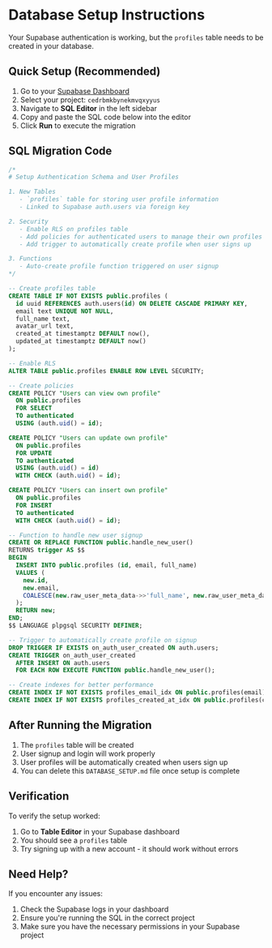 # Database Setup Instructions

Your Supabase authentication is working, but the `profiles` table needs to be created in your database.

## Quick Setup (Recommended)

1. Go to your [Supabase Dashboard](https://supabase.com/dashboard)
2. Select your project: `cedrbmkbynekmvqxyyus`
3. Navigate to **SQL Editor** in the left sidebar
4. Copy and paste the SQL code below into the editor
5. Click **Run** to execute the migration

## SQL Migration Code

```sql
/*
# Setup Authentication Schema and User Profiles

1. New Tables
   - `profiles` table for storing user profile information
   - Linked to Supabase auth.users via foreign key

2. Security
   - Enable RLS on profiles table
   - Add policies for authenticated users to manage their own profiles
   - Add trigger to automatically create profile when user signs up

3. Functions
   - Auto-create profile function triggered on user signup
*/

-- Create profiles table
CREATE TABLE IF NOT EXISTS public.profiles (
  id uuid REFERENCES auth.users(id) ON DELETE CASCADE PRIMARY KEY,
  email text UNIQUE NOT NULL,
  full_name text,
  avatar_url text,
  created_at timestamptz DEFAULT now(),
  updated_at timestamptz DEFAULT now()
);

-- Enable RLS
ALTER TABLE public.profiles ENABLE ROW LEVEL SECURITY;

-- Create policies
CREATE POLICY "Users can view own profile"
  ON public.profiles
  FOR SELECT
  TO authenticated
  USING (auth.uid() = id);

CREATE POLICY "Users can update own profile"
  ON public.profiles
  FOR UPDATE
  TO authenticated
  USING (auth.uid() = id)
  WITH CHECK (auth.uid() = id);

CREATE POLICY "Users can insert own profile"
  ON public.profiles
  FOR INSERT
  TO authenticated
  WITH CHECK (auth.uid() = id);

-- Function to handle new user signup
CREATE OR REPLACE FUNCTION public.handle_new_user()
RETURNS trigger AS $$
BEGIN
  INSERT INTO public.profiles (id, email, full_name)
  VALUES (
    new.id,
    new.email,
    COALESCE(new.raw_user_meta_data->>'full_name', new.raw_user_meta_data->>'name', split_part(new.email, '@', 1))
  );
  RETURN new;
END;
$$ LANGUAGE plpgsql SECURITY DEFINER;

-- Trigger to automatically create profile on signup
DROP TRIGGER IF EXISTS on_auth_user_created ON auth.users;
CREATE TRIGGER on_auth_user_created
  AFTER INSERT ON auth.users
  FOR EACH ROW EXECUTE FUNCTION public.handle_new_user();

-- Create indexes for better performance
CREATE INDEX IF NOT EXISTS profiles_email_idx ON public.profiles(email);
CREATE INDEX IF NOT EXISTS profiles_created_at_idx ON public.profiles(created_at);
```

## After Running the Migration

1. The `profiles` table will be created
2. User signup and login will work properly
3. User profiles will be automatically created when users sign up
4. You can delete this `DATABASE_SETUP.md` file once setup is complete

## Verification

To verify the setup worked:
1. Go to **Table Editor** in your Supabase dashboard
2. You should see a `profiles` table
3. Try signing up with a new account - it should work without errors

## Need Help?

If you encounter any issues:
1. Check the Supabase logs in your dashboard
2. Ensure you're running the SQL in the correct project
3. Make sure you have the necessary permissions in your Supabase project